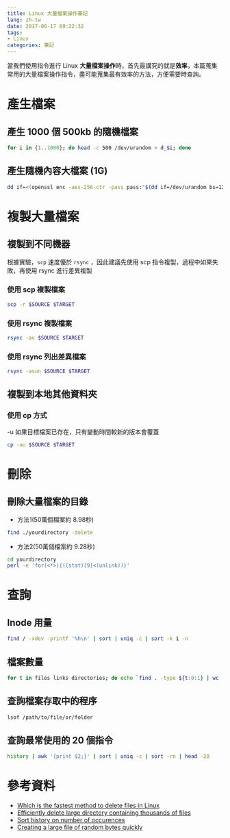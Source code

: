 ```yaml
---
title: Linux 大量檔案操作筆記
lang: zh-tw
date: 2017-06-17 09:22:32
tags:
- Linux
categories: 筆記
---
```


當我們使用指令進行 Linux **大量檔案操作**時，首先最講究的就是**效率**，本篇蒐集常用的大量檔案操作指令，盡可能蒐集最有效率的方法，方便需要時查詢。

# 產生檔案

## 產生 1000 個 500kb 的隨機檔案

```bash
for i in {1..1000}; do head -c 500 /dev/urandom > d_$i; done
```

## 產生隨機內容大檔案 (1G)

```bash
dd if=<(openssl enc -aes-256-ctr -pass pass:"$(dd if=/dev/urandom bs=128 count=1 2>/dev/null | base64)" -nosalt < /dev/zero) of=filename bs=1M count=1000 iflag=fullblock
```

<!--more-->

# 複製大量檔案

## 複製到不同機器

根據實驗，`scp` 速度優於 `rsync` ，因此建議先使用 scp 指令複製，過程中如果失敗，再使用 rsync 進行差異複製

### 使用 scp 複製檔案

```bash
scp -r $SOURCE $TARGET
```

### 使用 rsync 複製檔案

```bash
rsync -av $SOURCE $TARGET
```


### 使用 rsync 列出差異檔案

```bash
rsync -avun $SOURCE $TARGET
```

## 複製到本地其他資料夾

### 使用 cp 方式

-u 如果目標檔案已存在，只有變動時間較新的版本會覆蓋

```bash
cp -au $SOURCE $TARGET
```

# 刪除

## 刪除大量檔案的目錄

* 方法1(50萬個檔案約 8.98秒)

```bash
find ./yourdirectory -delete
```

* 方法2(50萬個檔案約 9.28秒)

```bash
cd yourdirectory
perl -e 'for(<*>){((stat)[9]<(unlink))}'
```

# 查詢

## Inode 用量

```bash
find / -xdev -printf '%h\n' | sort | uniq -c | sort -k 1 -n
```

## 檔案數量

```bash
for t in files links directories; do echo `find . -type ${t:0:1} | wc -l` $t; done 2> /dev/null
```

## 查詢檔案存取中的程序

```bash
lsof /path/to/file/or/folder
```

## 查詢最常使用的 20 個指令

```bash
history | awk '{print $2;}' | sort | uniq -c | sort -rn | head -20
```


# 參考資料

* [Which is the fastest method to delete files in Linux](http://www.slashroot.in/which-is-the-fastest-method-to-delete-files-in-linux)
* [Efficiently delete large directory containing thousands of files](http://unix.stackexchange.com/questions/37329/efficiently-delete-large-directory-containing-thousands-of-files)
* [Sort history on number of occurences](http://stackoverflow.com/questions/13124869/sort-history-on-number-of-occurences)
* [Creating a large file of random bytes quickly](https://superuser.com/questions/792427/creating-a-large-file-of-random-bytes-quickly)
